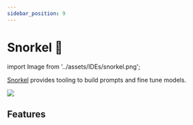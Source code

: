 ```yaml
---
sidebar_position: 9
---
```


# Snorkel 🚧

import Image from '../assets/IDEs/snorkel.png';

[Snorkel](https://snorkel.ai/snorkel-flow-platform/foundation-model/) provides
tooling to build prompts and fine tune models.

<div style={{textAlign: 'center'}}>
  <img src={Image} style={{width: "750px"}} />
</div>

## Features
